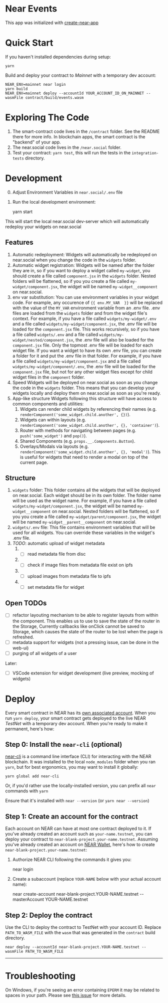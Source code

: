 Near Events
==================

This app was initialized with [create-near-app]

Quick Start
===========

If you haven't installed dependencies during setup:

    yarn

Build and deploy your contract to *Mainnet* with a temporary dev account:

    NEAR_ENV=mainnet near login
    yarn build
    NEAR_ENV=mainnet deploy --accountId YOUR_ACCOUNT_ID_ON_MAINNET --wasmFile contract/build/events.wasm

Exploring The Code
==================

1. The smart-contract code lives in the `/contract` folder. See the README there for
   more info. In blockchain apps, the smart contract is the "backend" of your app.
2. The near.social code lives in the `/near.social` folder.
3. Test your contract: `yarn test`, this will run the tests in the `integration-tests` directory.

Development
===========

0. Adjust Environment Variables in `near.social/.env` file
1. Run the local development environment:

    yarn start

This will start the local near.social dev-server which will automatically redeploy your widgets on near.social

## Features

1. Automatic redeployment:
    Widgets will automatically be redeployed on near.social when you change the code in the `widgets` folder.
2. Automatic widget registration:
    Widgets will be named after the folder they are in, so if you want to deploy a widget called `my-widget`, you should
    create a file called `component.jsx` in the `widgets` folder. Nested folders will be flattened, so if you
    you create a file called `my-widget/component.jsx`, the widget will be named `my-widget__component` on near.social.
3. env var substitution:
    You can use environment variables in your widget code. For example, any occurence of `{{ env.MY_VAR  }}` will be replaced with
    the value of the `MY_VAR` environment variable from an .env file. .env files are loaded from the `widgets` folder
    and from the widget file's context. For example, if you have a file called `widgets/my-widget/.env`
    and a file called `widgets/my-widget/component.jsx`, the .env file will be loaded for the `component.jsx` file.
    This works recursively, so if you have a file called `widgets/.env` and a file called `widgets/my-widget/nested/component.jsx`,
    the .env file will also be loaded for the `component.jsx` file. Only the topmost .env file will be loaded for each widget file.
    If you want a widget to have its own .env file, you can create a folder for it and put the .env file in that folder. For example,
    if you have a file called `widgets/my-widget/component.jsx` and a file called `widgets/my-widget/component/.env`,
    the .env file will be loaded for the `component.jsx` file, but not for any other widget files except for child widget files in the
    `component` folder.
4. Speed
    Widgets will be deployed on near.social as soon as you change the code in the `widgets` folder. This means that you can
    develop your widgets locally and deploy them on near.social as soon as you're ready.
5. App-like structure
   Widgets following this structure will have access to common components and utilities:
    1. Widgets can render child widgets by referencing their names (e.g. `renderComponent('some_widget.child.another', {})`).
    2. Widgets can within layouts (e.g. `renderComponent('some_widget.child.another', {}, 'container')`).
    3. Router with methods for navigating between pages (e.g. `push('some_widget')` and `pop()`).
    4. Shared Components (e.g. `props.__.Components.Button`).
    5. Overlays/Modals via layouts (e.g. `renderComponent('some_widget.child.another', {}, 'modal')`). This is useful for
       widgets that need to render a modal on top of the current page.

## Structure

1. `widgets` folder:
    This folder contains all the widgets that will be deployed on near.social. Each widget should be in its own folder.
    The folder name will be used as the widget name. For example, if you have a file called `widgets/my-widget/component.jsx`,
    the widget will be named `my-widget__component` on near.social. Nested folders will be flattened, so if you
    you create a file called `my-widget/parent/component.jsx`, the widget will be named `my-widget__parent__component` on near.social.
2. `widgets/.env` file:
    This file contains environment variables that will be used for all widgets. You can override these variables in the
    widget's .env file.
3. *TODO*: automatic upload of widget metadata
   1. - [ ] read metadata file from disc
   2. - [ ] check if image files from metadata file exist on ipfs
   3. - [ ] upload images from metadata file to ipfs
   4. - [ ] set metadata file for widget

## Open TODOs

- [ ] refactor layouting mechanism to be able to register layouts from within the component. This enables us to use to save the state of the router in the Storage, Currently callbacks like onClick cannot be saved to Storage, which causes the state of the router to be lost when the page is refreshed.
- [ ] metadata support for widgets (not a pressing issue, can be done in the web-ui)
- [ ] purging of all widgets of a user

Later:

- [ ] VSCode extension for widget development (live preview, mocking of widgets)

Deploy
======

Every smart contract in NEAR has its [own associated account][NEAR accounts].
When you run `yarn deploy`, your smart contract gets deployed to the live NEAR *TestNet* with a temporary dev account.
When you're ready to make it permanent, here's how:

Step 0: Install the `near-cli` (optional)
-------------------------------------

[near-cli] is a command line interface (CLI) for interacting with the NEAR blockchain. It was installed to the local
`node_modules` folder when you ran `yarn`, but for best ergonomics, you may want to install it globally:

    yarn global add near-cli

Or, if you'd rather use the locally-installed version, you can prefix all `near` commands with `yarn`

Ensure that it's installed with `near --version` (or `yarn near --version`)

Step 1: Create an account for the contract
------------------------------------------

Each account on NEAR can have at most one contract deployed to it. If you've already created an account such as
`your-name.testnet`, you can deploy your contract to `near-blank-project.your-name.testnet`. Assuming you've
already created an account on [NEAR Wallet], here's how to create `near-blank-project.your-name.testnet`:

1. Authorize NEAR CLI following the commands it gives you:

      near login

2. Create a subaccount (replace `YOUR-NAME` below with your actual account name):

      near create-account near-blank-project.YOUR-NAME.testnet --masterAccount YOUR-NAME.testnet

Step 2: Deploy the contract
---------------------------

Use the CLI to deploy the contract to TestNet with your account ID.
Replace `PATH_TO_WASM_FILE` with the `wasm` that was generated in the `contract` build directory.

    near deploy --accountId near-blank-project.YOUR-NAME.testnet --wasmFile PATH_TO_WASM_FILE

-----------------------------------------------

Troubleshooting
===============

On Windows, if you're seeing an error containing `EPERM` it may be related to spaces in your path. Please see
[this issue](https://github.com/zkat/npx/issues/209) for more details.

  [create-near-app]: https://github.com/near/create-near-app
  [NEAR accounts]: https://docs.near.org/concepts/basics/account
  [NEAR Wallet]: https://wallet.testnet.near.org/
  [near-cli]: https://github.com/near/near-cli
